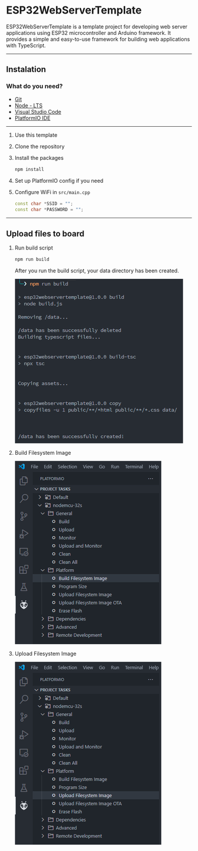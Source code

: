 # ESP32WebServerTemplate
ESP32WebServerTemplate is a template project for developing web server applications using ESP32 microcontroller and Arduino framework. It provides a simple and easy-to-use framework for building web applications with TypeScript.


---

## Instalation

### What do you need? 
- [Git](https://git-scm.com/)
- [Node - LTS](https://nodejs.org/en/)
- [Visual Studio Code](https://code.visualstudio.com/)
- [PlatformIO IDE](https://marketplace.visualstudio.com/items?itemName=platformio.platformio-ide)

---

1. Use this template

2. Clone the repository

3. Install the packages
   ```sh
   npm install
   ```
4. Set up PlatformIO config if you need

5. Configure WiFi in `src/main.cpp`
   ```c++
   const char *SSID = "";
   const char *PASSWORD = "";
   ```
---
## Upload files to board
1. Run build script 
   ```sh
   npm run build
   ```
   After you run the build script, your data directory has been created.
   
   ![Build](/doc/run_build.png)

2. Build Filesystem Image
   
   ![Build](/doc/build.png)

3. Upload Filesystem Image
   
   ![Build](/doc/upload.png)